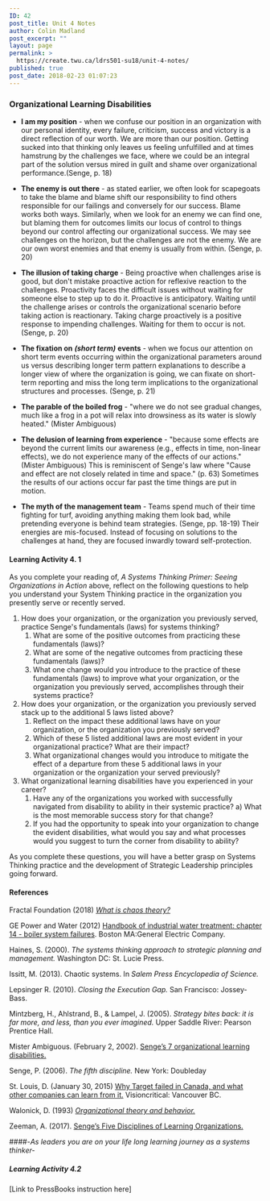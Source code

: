 ```yaml
---
ID: 42
post_title: Unit 4 Notes
author: Colin Madland
post_excerpt: ""
layout: page
permalink: >
  https://create.twu.ca/ldrs501-su18/unit-4-notes/
published: true
post_date: 2018-02-23 01:07:23
---
```

### Organizational Learning Disabilities

* **I am my position** - when we confuse our position in an organization with our personal identity, every failure, criticism, success and victory is a direct reflection of our worth. We are more than our position. Getting sucked into that thinking only leaves us feeling unfulfilled and at times hamstrung by the challenges we face, where we could be an integral part of the solution versus mired in guilt and shame over organizational performance.\(Senge, p. 18\)

* **The enemy is out there** - as stated earlier, we often look for scapegoats to take the blame and blame shift our responsibility to find others responsible for our failings and conversely for our success. Blame works both ways. Similarly, when we look for an enemy we can find one, but blaming them for outcomes limits our locus of control to things beyond our control affecting our organizational success. We may see challenges on the horizon, but the challenges are not the enemy. We are our own worst enemies and that enemy is usually from within. \(Senge, p. 20\)

* **The illusion of taking charge** - Being proactive when challenges arise is good, but don't mistake proactive action for reflexive reaction to the challenges. Proactivity faces the difficult issues without waiting for someone else to step up to do it. Proactive is anticipatory. Waiting until the challenge arises or controls the organizational scenario before taking action is reactionary. Taking charge proactively is a positive response to impending challenges. Waiting for them to occur is not. \(Senge, p. 20\)

* **The fixation on** _**\(short term\)**_ **events** - when we focus our attention on short term events occurring within the organizational parameters around us versus describing longer term pattern explanations to describe a longer view of where the organization is going, we can fixate on short-term reporting and miss the long term implications to the organizational structures and processes. \(Senge, p. 21\)

* **The parable of the boiled frog** - "where we do not see gradual changes, much like a frog in a pot will relax into drowsiness as its water is slowly heated." \(Mister Ambiguous\)

* **The delusion of learning from experience** - "because some effects are beyond the current limits our awareness \(e.g., effects in time, non-linear effects\), we do not experience many of the effects of our actions." \(Mister Ambiguous\) This is reminiscent of Senge's law where "Cause and effect are not closely related in time and space." \(p. 63\) Sometimes the results of our actions occur far past the time things are put in motion.

* **The myth of the management team** - Teams spend much of their time fighting for turf, avoiding anything making them look bad, while pretending everyone is behind team strategies. \(Senge, pp. 18-19\) Their energies are mis-focused. Instead of focusing on solutions to the challenges at hand, they are focused inwardly toward self-protection.


#### Learning Activity 4. 1

As you complete your reading of, _A Systems Thinking Primer: Seeing Organizations in Action_ above, reflect on the following questions to help you understand your System Thinking practice in the organization you presently serve or recently served.

1. How does your organization, or the organization you previously served, practice Senge's fundamentals \(laws\) for systems thinking?
   1. What are some of the positive outcomes from practicing these fundamentals \(laws\)?
   2. What are some of the negative outcomes from practicing these fundamentals \(laws\)?
   3. What one change would you introduce to the practice of these fundamentals \(laws\) to improve what your organization, or the organization you previously served, accomplishes through their systems practice?
2. How does your organization, or the organization you previously served stack up to the additional 5 laws listed above?
   1. Reflect on the impact these additional laws have on your organization, or the organization you previously served?
   2. Which of these 5 listed additional laws are most evident in your organizational practice? What are their impact?
   3. What organizational changes would you introduce to mitigate the effect of a departure from these 5 additional laws in your organization or the organization your served previously?
3. What organizational learning disabilities have you experienced in your career?
   1. Have any of the organizations you worked with successfully navigated from disability to ability in their systemic practice?
      a\) What is the most memorable success story for that change?
   2. If you had the opportunity to speak into your organization to change the evident disabilities, what would you say and what processes would you suggest to turn the corner from disability to ability?

As you complete these questions, you will have a better grasp on Systems Thinking practice and the development of Strategic Leadership principles going forward.



#### **References**

Fractal Foundation \(2018\) [_What is chaos theory?_](https://fractalfoundation.org/resources/what-is-chaos-theory) 

GE Power and Water \(2012\) [Handbook of industrial water treatment: chapter 14 - boiler system failures](https://www.suezwatertechnologies.com/handbook/boiler\_water\_systems/ch\_14\_systemfailure.jsp). Boston MA:General Electric Company. 

Haines, S. \(2000\). _The systems thinking approach to strategic planning and management._ Washington DC: St. Lucie Press.

Issitt, M. \(2013\). Chaotic systems. In _Salem Press Encyclopedia of Science._

Lepsinger R. \(2010\). _Closing the Execution Gap._ San Francisco: Jossey-Bass.

Mintzberg, H., Ahlstrand, B., & Lampel, J. \(2005\). _Strategy bites back: it is far more, and less, than you ever imagined._ Upper Saddle River: Pearson Prentice Hall.

Mister Ambiguous. \(February 2, 2002\). [Senge’s 7 organizational learning disabilities.](https://misterambiguous.wordpress.com/2011/02/02/senges-7-organizational-learning-disabilities/) 

Senge, P. \(2006\). _The fifth discipline._ New York: Doubleday

St. Louis, D. \(January 30, 2015\) [Why Target failed in Canada, and what other companies can learn from it.](https://www.visioncritical.com/target-canada/) Visioncritical: Vancouver BC. 

Walonick, D. \(1993\) [_Organizational theory and behavior._](http://www.statpac.org/walonick/organizational-theory.htm)

Zeeman, A. \(2017\). [Senge’s Five Disciplines of Learning Organizations.](https://www.toolshero.com/management/five-disciplines-learning-organizations/)

####-_As leaders you are on your life long learning journey as a systems thinker-_

##### Learning Activity 4.2

\[Link to PressBooks instruction here\]
